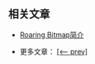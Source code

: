## 相关文章

+ [Roaring Bitmap简介](http://tu-yucheng.github.io/java-collection/2023/06/07/java-roaring-bitmap-intro.html)

- 更多文章： [[<-- prev]](../java-collections-4/README.md)
